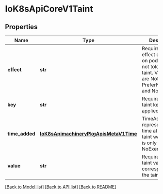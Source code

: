 # IoK8sApiCoreV1Taint

## Properties
Name | Type | Description | Notes
------------ | ------------- | ------------- | -------------
**effect** | **str** | Required. The effect of the taint on pods that do not tolerate the taint. Valid effects are NoSchedule, PreferNoSchedule and NoExecute. | 
**key** | **str** | Required. The taint key to be applied to a node. | 
**time_added** | [**IoK8sApimachineryPkgApisMetaV1Time**](IoK8sApimachineryPkgApisMetaV1Time.md) | TimeAdded represents the time at which the taint was added. It is only written for NoExecute taints. | [optional] 
**value** | **str** | Required. The taint value corresponding to the taint key. | [optional] 

[[Back to Model list]](../README.md#documentation-for-models) [[Back to API list]](../README.md#documentation-for-api-endpoints) [[Back to README]](../README.md)


